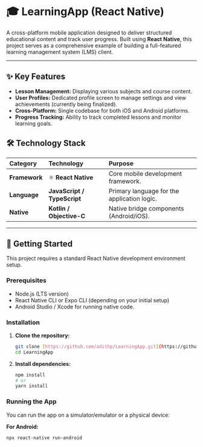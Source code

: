 # 🎓 LearningApp (React Native)

A cross-platform mobile application designed to deliver structured educational content and track user progress. Built using **React Native**, this project serves as a comprehensive example of building a full-featured learning management system (LMS) client.

---

## ✨ Key Features

* **Lesson Management:** Displaying various subjects and course content.
* **User Profiles:** Dedicated profile screen to manage settings and view achievements (currently being finalized).
* **Cross-Platform:** Single codebase for both iOS and Android platforms.
* **Progress Tracking:** Ability to track completed lessons and monitor learning goals.

## 🛠️ Technology Stack

| Category | Technology | Purpose |
| :--- | :--- | :--- |
| **Framework** | ⚛️ **React Native** | Core mobile development framework. |
| **Language** | **JavaScript / TypeScript** | Primary language for the application logic. |
| **Native** | **Kotlin / Objective-C** | Native bridge components (Android/iOS). |

---

## 🚀 Getting Started

This project requires a standard React Native development environment setup.

### Prerequisites

* Node.js (LTS version)
* React Native CLI or Expo CLI (depending on your initial setup)
* Android Studio / Xcode for running native code.

### Installation

1.  **Clone the repository:**
    ```bash
    git clone [https://github.com/adithp/LearningApp.git](https://github.com/adithp/LearningApp.git)
    cd LearningApp
    ```
2.  **Install dependencies:**
    ```bash
    npm install
    # or
    yarn install
    ```

### Running the App

You can run the app on a simulator/emulator or a physical device:

**For Android:**
```bash
npx react-native run-android
